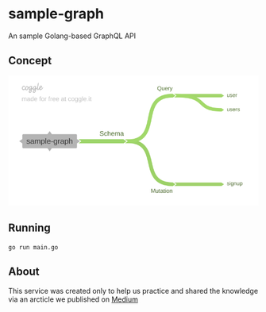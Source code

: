 # sample-graph

An sample Golang-based GraphQL API

## Concept

![diagram](assets/diagram.png)

## Running

```shell
go run main.go
```

## About

This service was created only to help us practice and shared the knowledge via an arcticle we published on [Medium](https://medium.com/artemis-tech/getting-started-with-graphql-golang-42476beadf7b)
